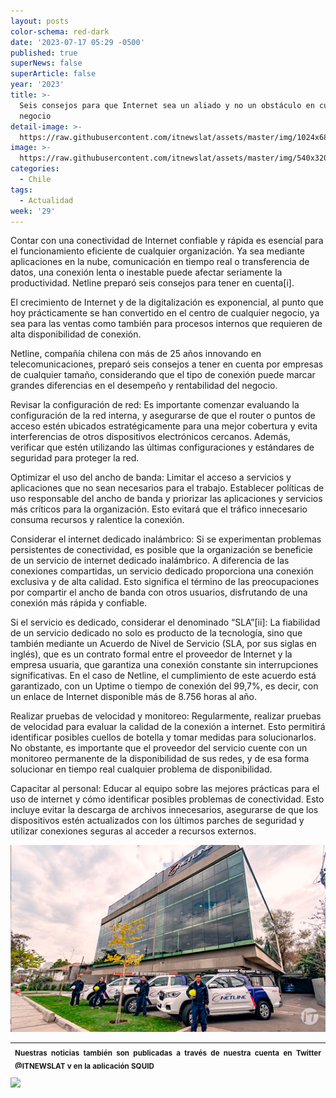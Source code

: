 ```yaml
---
layout: posts
color-schema: red-dark
date: '2023-07-17 05:29 -0500'
published: true
superNews: false
superArticle: false
year: '2023'
title: >-
  Seis consejos para que Internet sea un aliado y no un obstáculo en cualquier
  negocio
detail-image: >-
  https://raw.githubusercontent.com/itnewslat/assets/master/img/1024x680/Netline-g.jpg
image: >-
  https://raw.githubusercontent.com/itnewslat/assets/master/img/540x320/Netline-p.jpg
categories:
  - Chile
tags:
  - Actualidad
week: '29'
---
```

Contar con una conectividad de Internet confiable y rápida es esencial para el funcionamiento eficiente de cualquier organización. Ya sea mediante aplicaciones en la nube, comunicación en tiempo real o transferencia de datos, una conexión lenta o inestable puede afectar seriamente la productividad. Netline preparó seis consejos para tener en cuenta[i].

El crecimiento de Internet y de la digitalización es exponencial, al punto que hoy prácticamente se han convertido en el centro de cualquier negocio, ya sea para las ventas como también para procesos internos que requieren de alta disponibilidad de conexión.
 
Netline, compañía chilena con más de 25 años innovando en telecomunicaciones, preparó seis consejos a tener en cuenta por empresas de cualquier tamaño, considerando que el tipo de conexión puede marcar grandes diferencias en el desempeño y rentabilidad del negocio.
 
Revisar la configuración de red: Es importante comenzar evaluando la configuración de la red interna, y asegurarse de que el router o puntos de acceso estén ubicados estratégicamente para una mejor cobertura y evita interferencias de otros dispositivos electrónicos cercanos. Además, verificar que estén utilizando las últimas configuraciones y estándares de seguridad para proteger la red.
 
Optimizar el uso del ancho de banda: Limitar el acceso a servicios y aplicaciones que no sean necesarios para el trabajo. Establecer políticas de uso responsable del ancho de banda y priorizar las aplicaciones y servicios más críticos para la organización. Esto evitará que el tráfico innecesario consuma recursos y ralentice la conexión.
 
Considerar el internet dedicado inalámbrico: Si se experimentan problemas persistentes de conectividad, es posible que la organización se beneficie de un servicio de internet dedicado inalámbrico. A diferencia de las conexiones compartidas, un servicio dedicado proporciona una conexión exclusiva y de alta calidad. Esto significa el término de las preocupaciones por compartir el ancho de banda con otros usuarios, disfrutando de una conexión más rápida y confiable.
 
Si el servicio es dedicado, considerar el denominado “SLA”[ii]: La fiabilidad de un servicio dedicado no solo es producto de la tecnología, sino que también mediante un Acuerdo de Nivel de Servicio (SLA, por sus siglas en inglés), que es un contrato formal entre el proveedor de Internet y la empresa usuaria, que garantiza una conexión constante sin interrupciones significativas. En el caso de Netline, el cumplimiento de este acuerdo está garantizado, con un Uptime o tiempo de conexión del 99,7%, es decir, con un enlace de Internet disponible más de 8.756 horas al año.
 
Realizar pruebas de velocidad y monitoreo: Regularmente, realizar pruebas de velocidad para evaluar la calidad de la conexión a internet. Esto permitirá identificar posibles cuellos de botella y tomar medidas para solucionarlos. No obstante, es importante que el proveedor del servicio cuente con un monitoreo permanente de la disponibilidad de sus redes, y de esa forma solucionar en tiempo real cualquier problema de disponibilidad.
 
Capacitar al personal: Educar al equipo sobre las mejores prácticas para el uso de internet y cómo identificar posibles problemas de conectividad. Esto incluye evitar la descarga de archivos innecesarios, asegurarse de que los dispositivos estén actualizados con los últimos parches de seguridad y utilizar conexiones seguras al acceder a recursos externos.
 
![](https://raw.githubusercontent.com/itnewslat/assets/master/img/540x320/Netline-p.jpg)

<table style="height: 42px;" width="569">
<tbody>
<tr>
<td style="text-align: justify;"><sub><strong>Nuestras noticias también son publicadas a través de nuestra cuenta en Twitter <a href="https://twitter.com/itnewslat?lang=es">@ITNEWSLAT</a> y en la aplicación <a href="https://squidapp.co/en/">SQUID</a></strong></sub></td>
</tr>
</tbody>
</table>
<img src="https://tracker.metricool.com/c3po.jpg?hash=56f88a41e39ab42c063cc51676587a04"/>